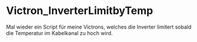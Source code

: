 # Victron_InverterLimitbyTemp
Mal wieder ein Script für meine Victrons, welches die Inverter limitert sobald die Temperatur im Kabelkanal zu hoch wird.
